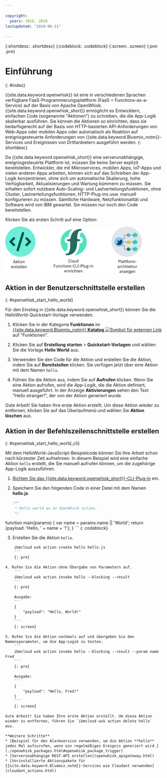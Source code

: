 ```yaml
---

copyright:
  years: 2016, 2018
lastupdated: "2018-06-21"

---
```


{:shortdesc: .shortdesc}
{:codeblock: .codeblock}
{:screen: .screen}
{:pre: .pre}

# Einführung
{: #index}

{{site.data.keyword.openwhisk}} ist eine in verschiedenen Sprachen verfügbare FaaS-Programmierungsplattform (FaaS = Functions-as-a-Service) auf der Basis von Apache OpenWhisk. {{site.data.keyword.openwhisk_short}} ermöglicht es Entwicklern, einfachen Code (sogenannte "Aktionen") zu schreiben, die die App-Logik skalierbar ausführen. Sie können die Aktionen so einrichten, dass sie bedarfsgerecht auf der Basis von HTTP-basierten API-Anforderungen von Web-Apps oder mobilen Apps oder automatisch als Reaktion auf ereignisgesteuerte Anforderungen von {{site.data.keyword.Bluemix_notm}}-Services und Ereignissen von Drittanbietern ausgeführt werden.
{: shortdesc}

Da {{site.data.keyword.openwhisk_short}} eine serverunabhängige, ereignisgesteuerte Plattform ist, müssen Sie keine Server explizit bereitstellen. Entwickler, die mit Mikroservices, mobilen Apps, IoT-Apps und vielen anderen Apps arbeiten, können sich auf das Schreiben der App-Logik konzentrieren, ohne sich um automatische Skalierung, hohe Verfügbarkeit, Aktualisierungen und Wartung kümmern zu müssen. Sie erhalten sofort nutzbare Auto-Scaling- und Lastverteilungsfunktionen, ohne Cluster, Lastverteilungsfunktionen, HTTP-Plug-ins usw. manuell konfigurieren zu müssen. Sämtliche Hardware, Netzfunktionalität und Software wird von IBM gewartet. Sie müssen nur noch den Code bereitstellen.

Klicken Sie als ersten Schritt auf eine Option:

<img usemap="#home_map" border="0" class="image" id="image_ztx_crb_f1b" src="images/imagemap.png" width="440" alt="Klicken Sie für den Schnelleinstieg in {{site.data.keyword.openswhisk_short}} auf ein Symbol." style="width:440px;" />
<map name="home_map" id="home_map">
<area href="#openwhisk_start_hello_world" alt="Aktion erstellen" title="Aktion erstellen" shape="rect" coords="-7, -8, 108, 211" />
<area href="bluemix_cli.html" alt="Die {{site.data.keyword.openwhisk_short}}-CLI-Plug-in einrichten" title="Die {{site.data.keyword.openwhisk_short}}-CLI-Plug-in einrichten" shape="rect" coords="155, -1, 289, 210" />
<area href="openwhisk_about.html" alt="Plattformarchitektur anzeigen" title="Plattformarchitektur anzeigen" shape="rect" coords="326, -10, 448, 218" />
</map>


## Aktion in der Benutzerschnittstelle erstellen
{: #openwhisk_start_hello_world}

Für den Einstieg in {{site.data.keyword.openwhisk_short}} können Sie die HelloWorld-Quickstart-Vorlage verwenden.

1.  Klicken Sie in der Kategorie **Funktionen** im [{{site.data.keyword.Bluemix_notm}} **Katalog** ![Symbol für externen Link](../icons/launch-glyph.svg "Symbol für externen Link")](https://console.bluemix.net/catalog/?category=whisk) auf "Funktionen".

2. Klicken Sie auf **Erstellung starten** > **Quickstart-Vorlagen** und wählen Sie die Vorlage **Hello World** aus.

5. Verwenden Sie den Code für die Aktion und erstellen Sie die Aktion, indem Sie auf **Bereitstellen** klicken. Sie verfügen jetzt über eine Aktion mit dem Namen `hello`.

6. Führen Sie die Aktion aus, indem Sie auf **Aufrufen** klicken. Wenn Sie eine Aktion aufrufen, wird die App-Logik, die die Aktion definiert, manuell ausgeführt. In der Anzeige **Aktivierungen** sehen den Text "Hello stranger!", der von der Aktion generiert wurde.

Gute Arbeit! Sie haben Ihre erste Aktion erstellt. Um diese Aktion wieder zu entfernen, klicken Sie auf das Überlaufmenü und wählen Sie **Aktion löschen** aus.

## Aktion in der Befehlszeilenschnittstelle erstellen
{: #openwhisk_start_hello_world_cli}

Mit dem HelloWorld-JavaScript-Beispielcode können Sie Ihre Arbeit schon nach kürzester Zeit aufnehmen. In diesem Beispiel wird eine einfache Aktion `hello` erstellt, die Sie manuell aufrufen können, um die zugehörige App-Logik auszuführen.

1. [Richten Sie das {{site.data.keyword.openwhisk_short}}-CLI-Plug-in](bluemix_cli.html) ein.

2. Speichern Sie den folgenden Code in einer Datei mit dem Namen **hello.js**.

    ```javascript
    /**
     * Hello world as an OpenWhisk action.
     */
function main(params) {
        var name = params.name || 'World';
    return {payload:  'Hello, ' + name + '!'};
    }
    ```
    {: codeblock}

3. Erstellen Sie die Aktion `hello`.
```
    ibmcloud wsk action create hello hello.js
    ```
    {: pre}

4. Rufen Sie die Aktion ohne Übergabe von Parametern auf.
    ```
    ibmcloud wsk action invoke hello --blocking --result
    ```
    {: pre}  

    Ausgabe:
    ```
    {
        "payload": "Hello, World!"
    }
    ```
    {: screen}

5. Rufen Sie die Aktion nochmals auf und übergeben Sie den Namensparameter, um die App-Logik zu testen.
    ```
    ibmcloud wsk action invoke hello --blocking --result --param name Fred
    ```
    {: pre}  

    Ausgabe:
    ```
    {
        "payload": "Hello, Fred!"
    }
    ```
    {: screen}

Gute Arbeit! Sie haben Ihre erste Aktion erstellt. Um diese Aktion wieder zu entfernen, führen Sie `ibmcloud wsk action delete hello` aus.

**Weitere Schritte**
* [Beispiel für den Alarmservice verwenden, um die Aktion **hello** jedes Mal aufzurufen, wenn ein regelmäßiges Ereignis generiert wird.](./openwhisk_packages.html#openwhisk_package_trigger)
* [Serverunabhängige REST-API erstellen](openwhisk_apigateway.html)
* [Vorinstallierte Aktionspakete für {{site.data.keyword.Bluemix_notm}}-Services wie Cloudant verwenden](cloudant_actions.html)
